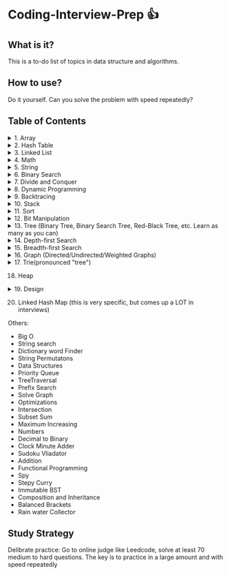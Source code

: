 # Coding-Interview-Prep :+1:

## What is it?
This is a to-do list of topics in data structure and algorithms.

## How to use?
Do it yourself. Can you solve the problem with speed repeatedly?

## Table of Contents

<details><summary>1. Array</summary>
<p>

- [ ] Two Sum
- [ ] 3Sum
- [ ] 3Sum Closest
- [ ] 4Sum
- [ ] Best Time to Buy and Sell Stock
- [ ] Best Time to Buy and Sell Stock II
- [ ] Combination Sum
- [ ] Combination Sum II
- [ ] Combination Sum III
- [ ] Construct Binary Tree from Preorder and Inorder Traversal
- [ ] Construct Binary Tree from Inorder and Postorder
- [ ] Traversal
- [ ] Contains Duplicate
- [ ] Contains Duplicate II
- [ ] Contains Duplicate III
- [ ] Find Minimum in Rotated Sorted Array
- [ ] Find Peak Element
- [ ] Game of Life
- [ ] Jump Game
- [ ] Majority Element
- [ ] Majority Element II
- [ ] Maximum Subarray
- [ ] Maximum Product Subarray
- [ ] Merge Sorted Array
- [ ] Minimum Path Sum
- [ ] Minimum Size Subarray Sum
- [ ] Missing Number
- [ ] Move Zeroes
- [ ] Next Permutation
- [ ] Pascal's Triangle
- [ ] Pascal's Triangle II
- [ ] Plus One
- [ ] Product of Array Except Self
- [ ] Remove Duplicates from Sorted Array
- [ ] Remove Duplicates from Sorted Array II
- [ ] Remove Element
- [ ] Rotate Array
- [ ] Rotate Image
- [ ] Search a 2D Matrix
- [ ] Search for a Range
- [ ] Search in Rotated Sorted Array
- [ ] Search in Rotated Sorted Array II
- [ ] Search Insert Position
- [ ] Set Matrix Zeroes
- [ ] Sort Colors
- [ ] Spiral Matrix
- [ ] Spiral Matrix II
- [ ] Subsets
- [ ] Subsets II
- [ ] Summary Ranges
- [ ] Unique Paths
- [ ] Unique Paths II
</p>
</details>

<details><summary>2. Hash Table </summary>
<p>

(this is really important - understand all of the different collision mitigation mechanisms, understand what amortized constant-time means)
- [ ] Group Anagrams
- [ ] Bulls and Cows
- [ ] Count Primes
- [ ] Fraction to Recurring Decimal
- [ ] H-Index
- [ ] H-Index II
- [ ] Happy Number
- [ ] Isomorphic Strings
- [ ] Longest Substring Without Repeating Characters
- [ ] Repeated DNA Sequences
- [ ] Single Number
- [ ] Single Number II
- [ ] Valid Anagram
- [ ] Valid Sudoku
- [ ] Word Pattern
</p>
</details>

<details><summary>3. Linked List</summary>
<p>

- [ ] Add Two Numbers
- [ ] Convert Sorted List to Binary Search Tree
- [ ] Delete Node in a Linked List
- [ ] Insertion Sort List
- [ ] Intersection of Two Linked Lists
- [ ] Linked List Cycle
- [ ] Linked List Cycle II
- [ ] Merge Two Sorted Lists
- [ ] Palindrome Linked List
- [ ] Remove Duplicates from Sorted List
- [ ] Remove Duplicates from Sorted List II
- [ ] Remove Nth Node From End of List
- [ ] Reverse Linked List
- [ ] Reverse Linked List II
- [ ] Rotate List
- [ ] Sort List
- [ ] Swap Nodes in Pairs
</p>
</details>

<details><summary>4. Math</summary>
<p>

- [ ] Add Binary
- [ ] Add Digits
- [ ] Add Two Numbers
- [ ] Basic Calculator
- [ ] Basic Calculator II
- [ ] Divide Two Integers
- [ ] Excel Sheet Column Number
- [ ] Excel Sheet Column Title
- [ ] Factorial Trailing Zeroes
- [ ] Fraction to Recurring Decimal
- [ ] Integer to Roman
- [ ] Multiply Strings
- [ ] Number of Digit One
- [ ] Palindrome Number
- [ ] Perfect Squares
- [ ] Permutation Sequence
- [ ] Plus One
- [ ] Pow(x, n)
- [ ] Rectangle Area
- [ ] Reverse Integer
- [ ] Roman to Integer
- [ ] Sqrt(x)
- [ ] String to Integer (atoi)
- [ ] Ugly Number
- [ ] Ugly Number II
- [ ] Valid Number
</p>
</details>

<details><summary>5. String</summary>
<p>

- [ ] Count and Say
- [ ] Decode Ways
- [ ] Generate Parentheses
- [ ] Implement strStr()
- [ ] Length of Last Word
- [ ] Letter Combinations of a Phone Number
- [ ] Longest Common Prefix
- [ ] Longest Palindromic Substring
- [ ] Longest Substring Without Repeating Characters
- [ ] Restore IP Addresses
- [ ] Reverse Words in a String
- [ ] Simplify Path
- [ ] Valid Palindrome
- [ ] Valid Parentheses
</p>
</details>

<details><summary>6. Binary Search</summary>
<p>

- [ ] Count Complete Tree Nodes
- [ ] Divide Two Integers
- [ ] Find Minimum in Rotated Sorted Array
- [ ] Find Peak Element
- [ ] First Bad Version
- [ ] H-Index II
- [ ] Pow(x, n)
- [ ] Search for a Range
- [ ] Search in Rotated Sorted Array
- [ ] Search in Rotated Sorted Array II
- [ ] Search Insert Position
- [ ] Sqrt(x)
</p>
</details>

<details><summary>7. Divide and Conquer</summary>
<p>
- [ ] Different Ways to Add Parentheses
- [ ] Kth Largest Element in an Array
- [ ] Majority Element
- [ ] Maximum Subarray
</p>
</details>

<details><summary>8. Dynamic Programming</summary>
<p>

- [ ] Best Time to Buy and Sell Stock
- [ ] Climbing Stairs
- [ ] Decode Ways
- [ ] House Robber
- [ ] House Robber II
- [ ] Maximal Square
- [ ] Maximum Product Subarray
- [ ] Maximum Subarray
- [ ] Minimum Path Sum
- [ ] Perfect Squares
- [ ] Triangle
- [ ] Ugly Number II
- [ ] Unique Binary Search Trees
- [ ] Unique Binary Search Trees II
- [ ] Unique Paths
- [ ] Unique Paths II
</p>
</details>

<details><summary>9. Backtracing</summary>
<p>

- [ ] Combination Sum
- [ ] Combination Sum II
- [ ] Combination Sum III
- [ ] Combinations
- [ ] Generate Parentheses
- [ ] Gray Code
- [ ] Letter Combinations of a Phone Number
- [ ] Palindrome Partitioning
- [ ] Permutation Sequence
- [ ] Permutations
- [ ] Permutations II
- [ ] Restore IP Addresses
- [ ] Subsets
- [ ] Subsets II
- [ ] Word Search
</p>
</details>


<details><summary>10. Stack</summary>
<p>

- [ ] Basic Calculator
- [ ] Basic Calculator II
- [ ] Evaluate Reverse Polish Notation
- [ ] Implement Queue using Stacks
- [ ] Implement Stack using Queues
- [ ] Min Stack
- [ ] Simplify Path
- [ ] Valid Parentheses
</p>
</details>

<details><summary>11. Sort</summary>
<p>

- [ ] H-Index
- [ ] H-Index II
- [ ] Insertion Sort List
- [ ] Largest Number
- [ ] Sort Colors
- [ ] Sort List
- [ ] Valid Anagram
</p>
</details>

<details><summary>12. Bit Manipulation</summary>
<p>

- [ ] Bitwise AND of Numbers Range
- [ ] Majority Element II
- [ ] Missing Number
- [ ] Number of 1 Bits
- [ ] Power of Two
- [ ] Repeated DNA Sequences
- [ ] Reverse Bits
- [ ] Single Number
- [ ] Single Number II
- [ ] Single Number III
- [ ] Subsets II
</p>
</details>

<details><summary>13. Tree (Binary Tree, Binary Search Tree, Red-Black Tree, etc. Learn as many as you can) </summary>
<p>

- [ ] Balanced Binary Tree
- [ ] Binary Tree Inorder Traversal
- [ ] Binary Tree Preorder Traversal
- [ ] Binary Tree Postorder Traversal
- [ ] Binary Tree Level Order Traversal
- [ ] Binary Tree Level Order Traversal II
- [ ] Binary Tree Paths
- [ ] Binary Tree Right Side View
- [ ] Binary Tree Zigzag Level Order Traversal
- [ ] Construct Binary Tree from Inorder and Postorder Traversal
- [ ] Construct Binary Tree from Preorder and Inorder Traversal
- [ ] Convert Sorted Array to Binary Search Tree
- [ ] Count Complete Tree Nodes
- [ ] Flatten Binary Tree to Linked List
- [ ] Invert Binary Tree
- [ ] Kth Smallest Element in a BST
- [ ] Lowest Common Ancestor of a Binary Search Tree
- [ ] Lowest Common Ancestor of a Binary Tree
- [ ] Maximum Depth of Binary Tree
- [ ] Minimum Depth of Binary Tree
- [ ] Path Sum
- [ ] Path Sum II
- [ ] Populating Next Right Pointers in Each Node
- [ ] Same Tree
- [ ] Symmetric Tree
- [ ] Serialize and Deserialize Binary Tree
- [ ] Sum Root to Leaf Numbers
- [ ] Unique Binary Search Trees
- [ ] Unique Binary Search Trees II
- [ ] Validate Binary Search Tree
</p>
</details>

<details><summary>14. Depth-first Search</summary>
<p>

- [ ] Balanced Binary Tree
- [ ] Binary Tree Paths
- [ ] Binary Tree Right Side View
- [ ] Construct Binary Tree from Inorder and Postorder Traversal
- [ ] Construct Binary Tree from Preorder and Inorder Traversal
- [ ] Convert Sorted Array to Binary Search Tree
- [ ] Convert Sorted List to Binary Search Tree
- [ ] Course Schedule
- [ ] Course Schedule II
- [ ] Flatten Binary Tree to Linked List
- [ ] Maximum Depth of Binary Tree
- [ ] Number of Islands
- [ ] Path Sum
- [ ] Path Sum II
- [ ] Populating Next Right Pointers in Each Node
- [ ] Same Tree
- [ ] Symmetric Tree
- [ ] Sum Root to Leaf Numbers
- [ ] Validate Binary Search Tree
</p>
</details>

<details><summary>15. Breadth-first Search</summary>
<p>

- [ ] Binary Tree Level Order Traversal
- [ ] Binary Tree Level Order Traversal II
- [ ] Binary Tree Zigzag Level Order Traversal
- [ ] Course Schedule
- [ ] Course Schedule II
- [ ] Surrounded Regions
</p>
</details>

<details><summary>16. Graph (Directed/Undirected/Weighted Graphs)</summary>
<p>

- [ ] Course Schedule
- [ ] Course Schedule II
- [ ] Counting the number of connected components in an undirected graph
</p>
</details>

<details><summary>17. Trie(pronounced "tree")</summary>
<p>

- [ ] Implement Trie (Prefix Tree)
</p>
</details>

18. Heap

<details><summary>19. Design</summary>
<p>

- [ ] Implement Queue using Stacks
- [ ] Implement Stack using Queues
- [ ] Implement Trie (Prefix Tree)
- [ ] Min Stack
- [ ] Peeking Iterator
- [ ] Serialize and Deserialize Binary Tree
</p>
</details>

20. Linked Hash Map (this is very specific, but comes up a LOT in interviews)

Others:
* Big O
* String search
* Dictionary word Finder
* String Permutatons
* Data Structures
* Priority Queue
* TreeTraversal
* Prefix Search
* Solve Graph
* Optimizations
* Intersection
* Subset Sum
* Maximum Increasing
* Numbers
* Decimal to Binary
* Clock Minute Adder
* Sudoku Vliadator
* Addition
* Functional Programming
* Spy
* Stepy Curry
* Immutable BST
* Composition and Inheritance
* Balanced Brackets
* Rain water Collector

## Study Strategy

Delibrate practice:
Go to online judge like Leedcode, solve at least 70 medium to hard questions. The key is to practice in a large amount and with speed repeatedly
